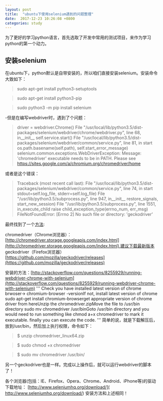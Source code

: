```yaml
---
layout: post
title:  "ubuntu下使用selenium遇到的问题整理"
date:  2017-12-23 10:26:08 +0800
categories: study
---
```


为了更好的学习python语言，首先选取了开发中常用的测试项目，来作为学习python的第一个动力。


## 安装selenium 


在ubuntu下，python默认是自带安装的，所以咱们直接安装selenium。安装命令大致如下：

> sudo apt-get install python3-setuptools

> sudo apt-get install python3-pip

> sudo python3 -m pip install selenium

-但是在编写webdriver时，遇到了个问题：
>    driver = webdriver.Chrome()
  File "/usr/local/lib/python3.5/dist-packages/selenium/webdriver/chrome/webdriver.py", line 68, in__init__
    self.service.start()
  File "/usr/local/lib/python3.5/dist-packages/selenium/webdriver/common/service.py", line 81, in start
    os.path.basename(self.path), self.start_error_message)
selenium.common.exceptions.WebDriverException: Message: 'chromedriver' executable needs to be in PATH. Please see https://sites.google.com/a/chromium.org/chromedriver/home

或者是这个错误：
> Traceback (most recent call last):
  File "/usr/local/lib/python3.5/dist-packages/selenium/webdriver/common/service.py", line 74, in start
    stdout=self.log_file, stderr=self.log_file)
  File "/usr/lib/python3.5/subprocess.py", line 947, in__init__
    restore_signals, start_new_session)
  File "/usr/lib/python3.5/subprocess.py", line 1551, in_execute_child
    raise child_exception_type(errno_num, err_msg)
  FileNotFoundError: [Errno 2] No such file or directory: 'geckodriver'


 最终找到了一个[方法](http://blog.csdn.net/heybob/article/details/52922645):

 chromedriver（Chrome浏览器）：
 [http://chromedriver.storage.googleapis.com/index.html](http://chromedriver.storage.googleapis.com/index.html),建议下载最新版本
 geckodriver（Firefox浏览器）
 [https://github.com/mozilla/geckodriver/releases](https://github.com/mozilla/geckodriver/releases)

 安装的方法：[http://stackoverflow.com/questions/8255929/running-webdriver-chrome-with-selenium](http://stackoverflow.com/questions/8255929/running-webdriver-chrome-with-selenium)
 '''
 Check you have installed latest version of chrome brwoser-> chromium-browser -versionIf not, install latest version of chrome sudo apt-get install chromium-browserget appropriate version of chrome driver from hereUnzip the chromedriver.zipMove the file to /usr/bin directory sudo mv chromedriver /usr/binGoto /usr/bin directory and you would need to run something like chmod a+x chromedriver to mark it executable.
 finally you can execute the code.
 '''
 简单的说，就是下载解压后，放到/usr/bin，然后加上执行权限，命令如下：
 >$ unzip chromedriver_linux64.zip

 >  $ sudo chmod +x chromedriver

 >  $ sudo mv chromedriver /usr/bin/


 另一个geckodriver也是一样。完成以上操作后，就可以运行webdriver的脚本了！

 各个浏览器(包括：IE、Firefox、Opera、Chrome、Android、iPhone等)的驱动下载地址：
  [http://www.seleniumhq.org/download/](  http://www.seleniumhq.org/download/)
  安装方法和上述相同！
